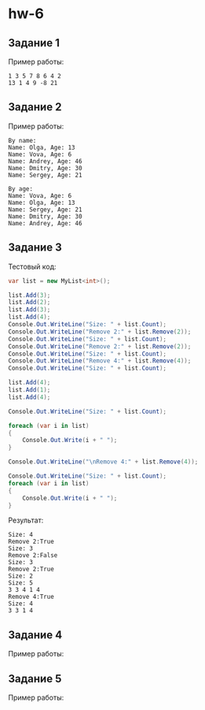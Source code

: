 ﻿# hw-6

## Задание 1

Пример работы:

```
1 3 5 7 8 6 4 2
13 1 4 9 -8 21
```

## Задание 2

Пример работы:
```
By name:
Name: Olga, Age: 13
Name: Vova, Age: 6
Name: Andrey, Age: 46
Name: Dmitry, Age: 30
Name: Sergey, Age: 21

By age:
Name: Vova, Age: 6
Name: Olga, Age: 13
Name: Sergey, Age: 21
Name: Dmitry, Age: 30
Name: Andrey, Age: 46
```

## Задание 3

Тестовый код:

```csharp
var list = new MyList<int>();

list.Add(3);
list.Add(2);
list.Add(3);
list.Add(4);
Console.Out.WriteLine("Size: " + list.Count);
Console.Out.WriteLine("Remove 2:" + list.Remove(2));
Console.Out.WriteLine("Size: " + list.Count);
Console.Out.WriteLine("Remove 2:" + list.Remove(2));
Console.Out.WriteLine("Size: " + list.Count);
Console.Out.WriteLine("Remove 4:" + list.Remove(4));
Console.Out.WriteLine("Size: " + list.Count);

list.Add(4);
list.Add(1);
list.Add(4);

Console.Out.WriteLine("Size: " + list.Count);

foreach (var i in list)
{
    Console.Out.Write(i + " ");
}

Console.Out.WriteLine("\nRemove 4:" + list.Remove(4));

Console.Out.WriteLine("Size: " + list.Count);
foreach (var i in list)
{
    Console.Out.Write(i + " ");
}
```

Результат:
```
Size: 4
Remove 2:True
Size: 3
Remove 2:False
Size: 3
Remove 2:True
Size: 2
Size: 5
3 3 4 1 4
Remove 4:True
Size: 4
3 3 1 4
```

## Задание 4

Пример работы:

## Задание 5

Пример работы:

